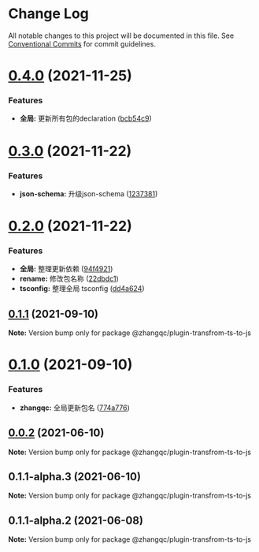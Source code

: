 # Change Log

All notable changes to this project will be documented in this file.
See [Conventional Commits](https://conventionalcommits.org) for commit guidelines.

# [0.4.0](https://github.com/kkaaddff/moon-private/compare/@zhangqc/plugin-transfrom-ts-to-js@0.3.0...@zhangqc/plugin-transfrom-ts-to-js@0.4.0) (2021-11-25)


### Features

* **全局:** 更新所有包的declaration ([bcb54c9](https://github.com/kkaaddff/moon-private/commit/bcb54c9785b663c9028ee83fde8ebcdfc8a90a4a))





# [0.3.0](https://github.com/kkaaddff/moon-private/compare/@zhangqc/plugin-transfrom-ts-to-js@0.2.0...@zhangqc/plugin-transfrom-ts-to-js@0.3.0) (2021-11-22)


### Features

* **json-schema:** 升级json-schema ([1237381](https://github.com/kkaaddff/moon-private/commit/123738160930f1cd8de4cba7126f75908ed7b737))





# [0.2.0](https://github.com/kkaaddff/moon-private/compare/@zhangqc/plugin-transfrom-ts-to-js@0.1.1...@zhangqc/plugin-transfrom-ts-to-js@0.2.0) (2021-11-22)


### Features

* **全局:** 整理更新依赖 ([94f4921](https://github.com/kkaaddff/moon-private/commit/94f4921249790f0eb80de0923422704f99ca4377))
* **rename:** 修改包名称 ([22dbdc1](https://github.com/kkaaddff/moon-private/commit/22dbdc1c845efd54035f69a760b7a7c7cfc07fc9))
* **tsconfig:** 整理全局 tsconfig ([dd4a624](https://github.com/kkaaddff/moon-private/commit/dd4a624538ed2e4324287d99671ca2470c23c5cd))





## [0.1.1](https://github.com/kkaaddff/moon-private/compare/@zhangqc/plugin-transfrom-ts-to-js@0.1.0...@zhangqc/plugin-transfrom-ts-to-js@0.1.1) (2021-09-10)

**Note:** Version bump only for package @zhangqc/plugin-transfrom-ts-to-js





# [0.1.0](https://github.com/kkaaddff/moon-private/compare/@zhangqc/plugin-transfrom-ts-to-js@0.1.1-alpha.2...@zhangqc/plugin-transfrom-ts-to-js@0.1.0) (2021-09-10)


### Features

* **zhangqc:** 全局更新包名 ([774a776](https://github.com/kkaaddff/moon-private/commit/774a7768545ace36515d355b47bce97b5205bc65))





## [0.0.2](https://github.com/kkaaddff/moon-private/compare/@zhangqc/plugin-transfrom-ts-to-js@0.1.1-alpha.3...@zhangqc/plugin-transfrom-ts-to-js@0.0.2) (2021-06-10)

**Note:** Version bump only for package @zhangqc/plugin-transfrom-ts-to-js





## 0.1.1-alpha.3 (2021-06-10)

**Note:** Version bump only for package @zhangqc/plugin-transfrom-ts-to-js





## 0.1.1-alpha.2 (2021-06-08)

**Note:** Version bump only for package @zhangqc/plugin-transfrom-ts-to-js

